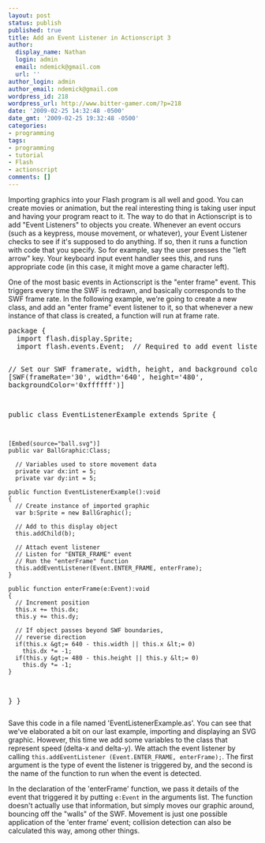 ```yaml
---
layout: post
status: publish
published: true
title: Add an Event Listener in Actionscript 3
author:
  display_name: Nathan
  login: admin
  email: ndemick@gmail.com
  url: ''
author_login: admin
author_email: ndemick@gmail.com
wordpress_id: 218
wordpress_url: http://www.bitter-gamer.com/?p=218
date: '2009-02-25 14:32:48 -0500'
date_gmt: '2009-02-25 19:32:48 -0500'
categories:
- programming
tags:
- programming
- tutorial
- Flash
- actionscript
comments: []
---
```

<p>Importing graphics into your Flash program is all well and good. You can create movies or animation, but the real interesting thing is taking user input and having your program react to it. The way to do that in Actionscript is to add "Event Listeners" to objects you create. Whenever an event occurs (such as a keypress, mouse movement, or whatever), your Event Listener checks to see if it's supposed to do anything. If so, then it runs a function with code that you specify. So for example, say the user presses the "left arrow" key. Your keyboard input event handler sees this, and runs appropriate code (in this case, it might move a game character left). </p>
<p>One of the most basic events in Actionscript is the "enter frame" event. This triggers every time the SWF is redrawn, and basically corresponds to the SWF frame rate. In the following example, we're going to create a new class, and add an "enter frame" event listener to it, so that whenever a new instance of that class is created, a function will run at frame rate. </p>
<pre class="brush:js">
package {
  import flash.display.Sprite;
  import flash.events.Event;  // Required to add event listeners
  
  // Set our SWF framerate, width, height, and background color
  [SWF(frameRate='30', width='640', height='480', backgroundColor='0xffffff')]

  public class EventListenerExample extends Sprite {

    [Embed(source="ball.svg")]
    public var BallGraphic:Class;
	
      // Variables used to store movement data
      private var dx:int = 5;
      private var dy:int = 5;
	
    public function EventListenerExample():void
    {
      // Create instance of imported graphic
      var b:Sprite = new BallGraphic();

      // Add to this display object
      this.addChild(b);

      // Attach event listener
      // Listen for "ENTER_FRAME" event
      // Run the "enterFrame" function 
      this.addEventListener(Event.ENTER_FRAME, enterFrame);
    }

	public function enterFrame(e:Event):void 
	{
	  // Increment position
	  this.x += this.dx;
	  this.y += this.dy;
		
	  // If object passes beyond SWF boundaries,
	  // reverse direction
	  if(this.x &gt;= 640 - this.width || this.x &lt;= 0)
	    this.dx *= -1;
	  if(this.y &gt;= 480 - this.height || this.y &lt;= 0)
	    this.dy *= -1;
	}
  }
}
</pre>
<p>Save this code in a file named 'EventListenerExample.as'. You can see that we've elaborated a bit on our last example, importing and displaying an SVG graphic. However, this time we add some variables to the class that represent speed (delta-x and delta-y). We attach the event listener by calling <code>this.addEventListener (Event.ENTER_FRAME, enterFrame);</code>. The first argument is the type of event the listener is triggered by, and the second is the name of the function to run when the event is detected. </p>
<p>In the declaration of the 'enterFrame' function, we pass it details of the event that triggered it by putting <code>e:Event</code> in the arguments list. The function doesn't actually use that information, but simply moves our graphic around, bouncing off the "walls" of the SWF. Movement is just one possible application of the 'enter frame' event; collision detection can also be calculated this way, among other things.</p>

